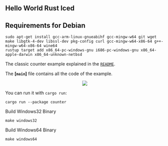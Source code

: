 ## Hello World Rust Iced

## Requirements for Debian
```
sudo apt-get install gcc-arm-linux-gnueabihf gcc-mingw-w64 git wget make libgtk-4-dev libssl-dev pkg-config curl gcc-mingw-w64-x86-64 g++-mingw-w64-x86-64 wine64
rustup target add x86_64-pc-windows-gnu i686-pc-windows-gnu x86_64-apple-darwin x86_64-unknown-netbsd
```


The classic counter example explained in the [`README`](../../README.md).

The __[`main`]__ file contains all the code of the example.

<div align="center">
  <img src="https://iced.rs/examples/counter.gif">
</div>

You can run it with `cargo run`:
```
cargo run --package counter
```

Build Windows32 Binary
```
make windows32
```

Build Windows64 Binary
```
make windows64
```

